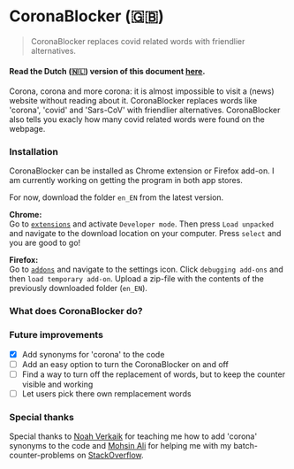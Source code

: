 # CoronaBlocker (:uk:)
>CoronaBlocker replaces covid related words with friendlier alternatives.

#### Read the Dutch (:netherlands:) version of this document [here](/README-nl_NL). 

Corona, corona and more corona: it is almost impossible to visit a (news) website without reading about it. CoronaBlocker replaces words like 'corona', 'covid' and 'Sars-CoV' with friendlier alternatives. CoronaBlocker also tells you exacly how many covid related words were found on the webpage.

### Installation 
CoronaBlocker can be installed as Chrome extension or Firefox add-on. I am currently working on getting the program in both app stores.

For now, download the folder `en_EN` from the latest version.

**Chrome:** <br>
Go to [`extensions`](chrome://extensions/) and activate `Developer mode`. Then press `Load unpacked` and navigate to the download location on your computer. Press `select` and you are good to go!

**Firefox:** <br>
Go to [`addons`](about:addons) and navigate to the settings icon. Click `debugging add-ons` and then `load temporary add-on`. Upload a zip-file with the contents of the previously downloaded folder (`en_EN`).

### What does CoronaBlocker do?

### Future improvements

- [x] Add synonyms for 'corona' to the code
- [ ] Add an easy option to turn the CoronaBlocker on and off
- [ ] Find a way to turn off the replacement of words, but to keep the counter visible and working
- [ ] Let users pick there own remplacement words

### Special thanks
Special thanks to [Noah Verkaik](https://github.com/Nowaha) for teaching me how to add 'corona' synonyms to the code and [Mohsin Ali](https://github.com/mohsinaliryk) for helping me with my batch-counter-problems on [StackOverflow](https://stackoverflow.com/questions/64459576/incremental-counter-chrome-extension-batch-javascript).
